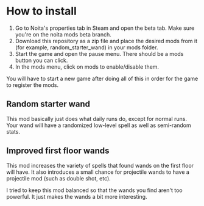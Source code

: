 # How to install

1. Go to Noita's properties tab in Steam and open the beta tab. Make sure you're on the noita mods beta branch.
2. Download this repository as a zip file and place the desired mods from it (for example, random_starter_wand) in your mods folder.
3. Start the game and open the pause menu. There should be a mods button you can click. 
4. In the mods menu, click on mods to enable/disable them.

You will have to start a new game after doing all of this in order for the game to register the mods.

## Random starter wand

This mod basically just does what daily runs do, except for normal runs. Your wand will have a randomized low-level spell as well as semi-random stats.

## Improved first floor wands

This mod increases the variety of spells that found wands on the first floor will have. It also introduces a small chance for projectile wands to have a projectile mod (such as double shot, etc).

I tried to keep this mod balanced so that the wands you find aren't too powerful. It just makes the wands a bit more interesting.
